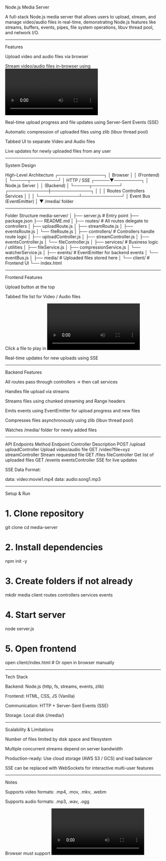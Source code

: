 Node.js Media Server

A full-stack Node.js media server that allows users to upload, stream, and manage video/audio files in real-time, demonstrating Node.js features like streams, buffers, events, pipes, file system operations, libuv thread pool, and network I/O.

--------------------------------------------------------------------------------

Features

Upload video and audio files via browser

Stream video/audio files in-browser using <video> and <audio>

Real-time upload progress and file updates using Server-Sent Events (SSE)

Automatic compression of uploaded files using zlib (libuv thread pool)

Tabbed UI to separate Video and Audio files

Live updates for newly uploaded files from any user

--------------------------------------------------------------------------------

System Design

High-Level Architecture
          ┌───────────────┐
          │   Browser     │
          │  (Frontend)   │
          └─────┬─────────┘
                │ HTTP / SSE
          ┌─────▼─────────┐
          │ Node.js Server │
          │  (Backend)    │
          └─────┬─────────┘
   ┌─────────────┼─────────────┐
   │             │             │
 Routes        Controllers    Services
   │             │             │
   └─────────────┴─────────────┘
                │
           Event Bus (EventEmitter)
                │
                ▼
           /media/ folder

--------------------------------------------------------------------------------

Folder Structure
media-server/
│
├── server.js                 # Entry point
├── package.json
├── README.md
│
├── routes/                   # All routes delegate to controllers
│   ├── uploadRoute.js
│   ├── streamRoute.js
│   ├── eventsRoute.js
│   └── fileRoute.js
│
├── controllers/              # Controllers handle route logic
│   ├── uploadController.js
│   ├── streamController.js
│   ├── eventsController.js
│   └── fileController.js
│
├── services/                 # Business logic / utilities
│   ├── fileService.js
│   ├── compressionService.js
│   └── watcherService.js
│
├── events/                   # EventEmitter for backend events
│   └── eventBus.js
│
├── media/                    # Uploaded files stored here
│
└── client/                   # Frontend UI
    └── index.html

--------------------------------------------------------------------------------

Frontend Features

Upload button at the top

Tabbed file list for Video / Audio files

Click a file to play in <video> or <audio> player

Real-time updates for new uploads using SSE

--------------------------------------------------------------------------------

Backend Features

All routes pass through controllers → then call services

Handles file upload via streams

Streams files using chunked streaming and Range headers

Emits events using EventEmitter for upload progress and new files

Compresses files asynchronously using zlib (libuv thread pool)

Watches /media/ folder for newly added files

--------------------------------------------------------------------------------

API Endpoints
Method	Endpoint	Controller	Description
POST	/upload	uploadController	Upload video/audio file
GET	/video?file=xyz	streamController	Stream requested file
GET	/files	fileController	Get list of uploaded files
GET	/events	eventsController	SSE for live updates

SSE Data Format:

data: video:movie1.mp4
data: audio:song1.mp3

--------------------------------------------------------------------------------

Setup & Run
# 1. Clone repository
git clone <repo-url>
cd media-server

# 2. Install dependencies
npm init -y

# 3. Create folders if not already
mkdir media client routes controllers services events

# 4. Start server
node server.js

# 5. Open frontend
open client/index.html  # Or open in browser manually

--------------------------------------------------------

Tech Stack

Backend: Node.js (http, fs, streams, events, zlib)

Frontend: HTML, CSS, JS (Vanilla)

Communication: HTTP + Server-Sent Events (SSE)

Storage: Local disk (/media/)

--------------------------------------------------------

Scalability & Limitations

Number of files limited by disk space and filesystem

Multiple concurrent streams depend on server bandwidth

Production-ready: Use cloud storage (AWS S3 / GCS) and load balancer

SSE can be replaced with WebSockets for interactive multi-user features

--------------------------------------------------------

Notes

Supports video formats: .mp4, .mov, .mkv, .webm

Supports audio formats: .mp3, .wav, .ogg

Browser must support <video> / <audio> streaming

